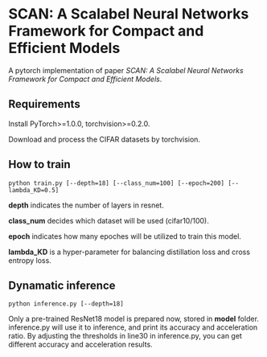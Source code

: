 # SCAN: A Scalabel Neural Networks Framework for Compact and Efficient Models
A pytorch implementation of paper *SCAN: A Scalabel Neural Networks Framework for Compact and Efficient Models*.

## Requirements
Install PyTorch>=1.0.0, torchvision>=0.2.0.

Download and process the CIFAR datasets by torchvision.

## How to train
    python train.py [--depth=18] [--class_num=100] [--epoch=200] [--lambda_KD=0.5]
**depth** indicates the number of layers in resnet. 

**class_num** decides which dataset will be used (cifar10/100). 

**epoch** indicates how many epoches will be utilized to train this model.

**lambda_KD** is a hyper-parameter for balancing distillation loss and cross entropy loss.

## Dynamatic inference

    python inference.py [--depth=18]
Only a pre-trained ResNet18 model is prepared now, stored in **model** folder. inference.py will use it to inference, and print its accuracy and acceleration ratio. By adjusting the thresholds in line30 in inference.py, you can get different accuracy and acceleration results.
